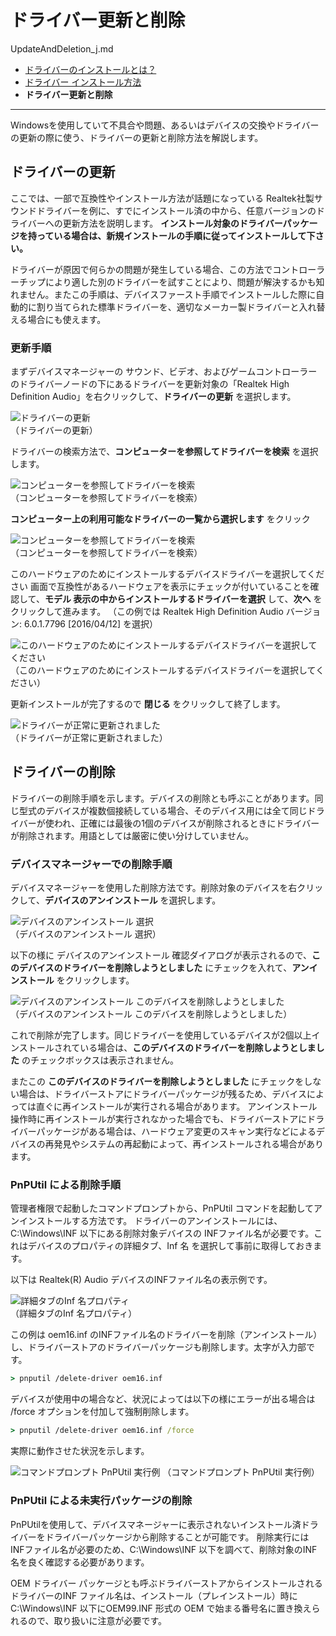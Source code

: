 # ドライバー更新と削除

UpdateAndDeletion_j.md

- [ドライバーのインストールとは？](DriverInstallation_j.md)
- [ドライバー インストール方法](HowToInstall_j.md)
- **ドライバー更新と削除**

----

Windowsを使用していて不具合や問題、あるいはデバイスの交換やドライバーの更新の際に使う、ドライバーの更新と削除方法を解説します。

## ドライバーの更新

ここでは、一部で互換性やインストール方法が話題になっている Realtek社製サウンドドライバーを例に、すでにインストール済の中から、任意バージョンのドライバーへの更新方法を説明します。
**インストール対象のドライバーパッケージを持っている場合は、新規インストールの手順に従ってインストールして下さい。**

ドライバーが原因で何らかの問題が発生している場合、この方法でコントローラーチップにより適した別のドライバーを試すことにより、問題が解決するかも知れません。またこの手順は、デバイスファースト手順でインストールした際に自動的に割り当てられた標準ドライバーを、適切なメーカー製ドライバーと入れ替える場合にも使えます。

### 更新手順

 まずデバイスマネージャーの サウンド、ビデオ、およびゲームコントローラー のドライバーノードの下にあるドライバーを更新対象の「Realtek High Definition Audio」を右クリックして、**ドライバーの更新** を選択します。

![ドライバーの更新](3-1.png)
<br/>
（ドライバーの更新）

ドライバーの検索方法で、**コンピューターを参照してドライバーを検索** を選択します。

![コンピューターを参照してドライバーを検索](3-2.png)
<br/>
（コンピューターを参照してドライバーを検索）

**コンピューター上の利用可能なドライバーの一覧から選択します** をクリック

![コンピューターを参照してドライバーを検索](3-3.png)
<br/>
（コンピューターを参照してドライバーを検索）

このハードウェアのためにインストールするデバイスドライバーを選択してください 画面で互換性があるハードウェアを表示にチェックが付いていることを確認して、**モデル 表示の中からインストールするドライバーを選択** して、**次へ** をクリックして進みます。
（この例では Realtek High Definition Audio バージョン: 6.0.1.7796 [2016/04/12] を選択） 

![このハードウェアのためにインストールするデバイスドライバーを選択してください](3-4.png)
<br/>
（このハードウェアのためにインストールするデバイスドライバーを選択してください）

更新インストールが完了するので **閉じる** をクリックして終了します。

![ドライバーが正常に更新されました](3-5.png)
<br/>
（ドライバーが正常に更新されました）

## ドライバーの削除

 ドライバーの削除手順を示します。デバイスの削除とも呼ぶことがあります。同じ型式のデバイスが複数個接続している場合、そのデバイス用には全て同じドライバーが使われ、正確には最後の1個のデバイスが削除されるときにドライバーが削除されます。用語としては厳密に使い分けしていません。

### デバイスマネージャーでの削除手順

デバイスマネージャーを使用した削除方法です。削除対象のデバイスを右クリックして、**デバイスのアンインストール** を選択します。

![デバイスのアンインストール 選択](3-6.png)
<br/>
（デバイスのアンインストール 選択）

以下の様に デバイスのアンインストール 確認ダイアログが表示されるので、**このデバイスのドライバーを削除しようとしました** にチェックを入れて、**アンインストール** をクリックします。

![デバイスのアンインストール このデバイスを削除しようとしました](3-7.png)
<br/>
（デバイスのアンインストール このデバイスを削除しようとしました）

これで削除が完了します。同じドライバーを使用しているデバイスが2個以上インストールされている場合は、**このデバイスのドライバーを削除しようとしました** のチェックボックスは表示されません。

またこの **このデバイスのドライバーを削除しようとしました** にチェックをしない場合は、ドライバーストアにドライバーパッケージが残るため、デバイスによっては直ぐに再インストールが実行される場合があります。
アンインストール操作時に再インストールが実行されなかった場合でも、ドライバーストアにドライバーパッケージがある場合は、ハードウェア変更のスキャン実行などによるデバイスの再発見やシステムの再起動によって、再インストールされる場合があります。

### PnPUtil による削除手順

管理者権限で起動したコマンドプロンプトから、PnPUtil コマンドを起動してアンインストールする方法です。
ドライバーのアンインストールには、C:\Windows\INF 以下にある削除対象デバイスの INFファイル名が必要です。これはデバイスのプロパティの詳細タブ、Inf 名 を選択して事前に取得しておきます。

以下は Realtek(R) Audio デバイスのINFファイル名の表示例です。

![詳細タブのInf 名プロパティ](3-8.png)
<br/>
（詳細タブのInf 名プロパティ）

この例は oem16.inf のINFファイル名のドライバーを削除（アンインストール）し、ドライバーストアのドライバーパッケージも削除します。太字が入力部です。

```cmd
> pnputil /delete-driver oem16.inf
```

デバイスが使用中の場合など、状況によっては以下の様にエラーが出る場合は /force オプションを付加して強制削除します。

```cmd
> pnputil /delete-driver oem16.inf /force
```

実際に動作させた状況を示します。

![コマンドプロンプト PnPUtil 実行例](3-9.png)
（コマンドプロンプト PnPUtil 実行例）

### PnPUtil による未実行パッケージの削除

PnPUtilを使用して、デバイスマネージャーに表示されないインストール済ドライバーをドライバーパッケージから削除することが可能です。
削除実行には INFファイル名が必要のため、C:\Windows\INF 以下を調べて、削除対象のINF名を良く確認する必要があります。

OEM ドライバー パッケージとも呼ぶドライバーストアからインストールされるドライバーのINF ファイル名は、インストール（プレインストール）時にC:\Windows\INF 以下にOEM99.INF 形式の OEM で始まる番号名に置き換えられるので、取り扱いに注意が必要です。

